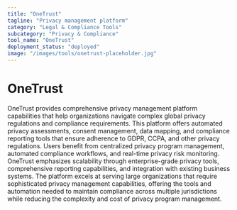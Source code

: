 ```yaml
---
title: "OneTrust"
tagline: "Privacy management platform"
category: "Legal & Compliance Tools"
subcategory: "Privacy & Compliance"
tool_name: "OneTrust"
deployment_status: "deployed"
image: "/images/tools/onetrust-placeholder.jpg"
---
```


# OneTrust

OneTrust provides comprehensive privacy management platform capabilities that help organizations navigate complex global privacy regulations and compliance requirements. This platform offers automated privacy assessments, consent management, data mapping, and compliance reporting tools that ensure adherence to GDPR, CCPA, and other privacy regulations. Users benefit from centralized privacy program management, automated compliance workflows, and real-time privacy risk monitoring. OneTrust emphasizes scalability through enterprise-grade privacy tools, comprehensive reporting capabilities, and integration with existing business systems. The platform excels at serving large organizations that require sophisticated privacy management capabilities, offering the tools and automation needed to maintain compliance across multiple jurisdictions while reducing the complexity and cost of privacy program management.
